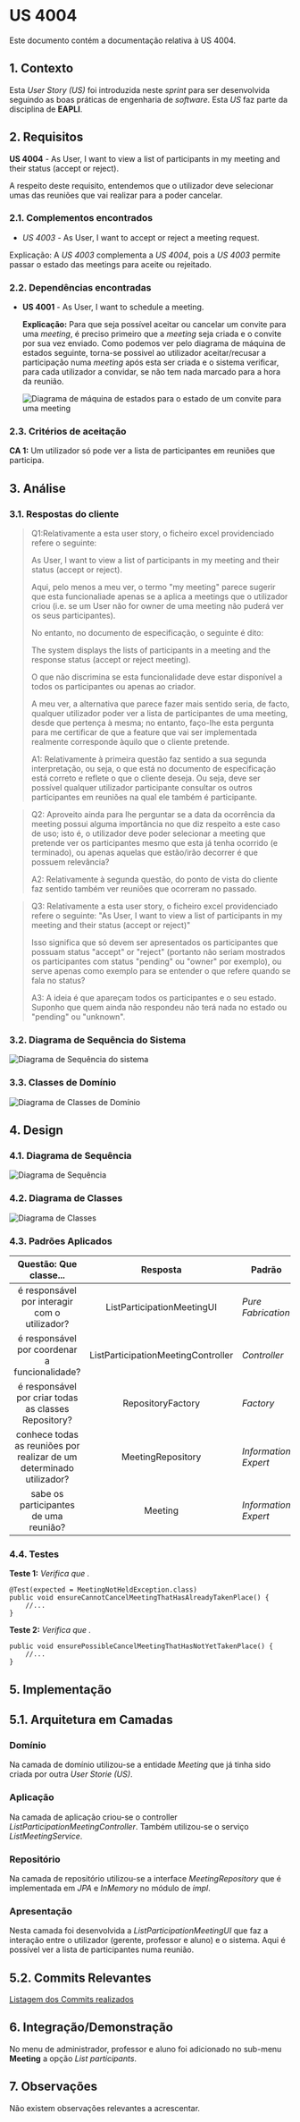 # US 4004

Este documento contém a documentação relativa à US 4004.

## 1. Contexto

Esta *User Story (US)* foi introduzida neste *sprint* para ser desenvolvida seguindo as boas práticas de engenharia de
*software*.
Esta *US* faz parte da disciplina de **EAPLI**.

## 2. Requisitos

**US 4004** - As User, I want to view a list of participants in my meeting and their status (accept or reject). 

A respeito deste requisito, entendemos que o utilizador deve selecionar umas das reuniões que vai realizar para a poder
cancelar.

### 2.1. Complementos encontrados

- *US 4003* - As User, I want to accept or reject a meeting request.

Explicação: A *US 4003* complementa a *US 4004*, pois a *US 4003* permite passar o estado das meetings para
aceite ou rejeitado.

### 2.2. Dependências encontradas

- **US 4001** - As User, I want to schedule a meeting.

  **Explicação:** Para que seja possível aceitar ou cancelar um convite para uma *meeting*, é preciso primeiro que a
  *meeting* seja criada e o convite por sua vez enviado.
  Como podemos ver pelo diagrama de máquina de estados seguinte, torna-se possivel ao utilizador aceitar/recusar a
  participação numa *meeting* após esta ser criada e o sistema verificar, para cada utilizador a convidar, se não tem
  nada marcado para a hora da reunião.


  ![Diagrama de máquina de estados para o estado de um convite para uma meeting](./SVG/participation-meeting-status.svg)

### 2.3. Critérios de aceitação

**CA 1:** Um utilizador só pode ver a lista de participantes em reuniões que participa.

## 3. Análise

### 3.1. Respostas do cliente

> Q1:Relativamente a esta user story, o ficheiro excel providenciado refere o seguinte:
>
> As User, I want to view a list of participants in my meeting and their status (accept or reject).
>
>Aqui, pelo menos a meu ver, o termo "my meeting" parece sugerir que esta funcionaliade apenas se a aplica a meetings que o utilizador criou (i.e. se um User não for owner de uma meeting não puderá ver os seus participantes).
>
>No entanto, no documento de especificação, o seguinte é dito:
>
> The system displays the lists of participants in a meeting and the response status (accept or reject meeting).
>
> O que não discrimina se esta funcionalidade deve estar disponível a todos os participantes ou apenas ao criador.
>
> A meu ver, a alternativa que parece fazer mais sentido seria, de facto, qualquer utilizador poder ver a lista de participantes de uma meeting, desde que pertença à mesma; no entanto, faço-lhe esta pergunta para me certificar de que a feature que vai ser implementada realmente corresponde àquilo que o cliente pretende.
>
> A1: Relativamente à primeira questão faz sentido a sua segunda interpretação, ou seja, o que está no documento de especificação está correto e reflete o que o cliente deseja. Ou seja, deve ser possível qualquer utilizador participante consultar os outros participantes em reuniões na qual ele também é participante.


> Q2: Aproveito ainda para lhe perguntar se a data da ocorrência da meeting possui alguma importância no que diz respeito a este caso de uso; isto é, o utilizador deve poder selecionar a meeting que pretende ver os participantes mesmo que esta já tenha ocorrido (e terminado), ou apenas aquelas que estão/irão decorrer é que possuem relevância?
> 
> A2: Relativamente à segunda questão, do ponto de vista do cliente faz sentido também ver reuniões que ocorreram no passado.

> Q3: Relativamente a esta user story, o ficheiro excel providenciado refere o seguinte:
> "As User, I want to view a list of participants in my meeting and their status (accept or reject)"
>
>Isso significa que só devem ser apresentados os participantes que possuam status "accept" or "reject" (portanto não seriam mostrados os participantes com status "pending" ou "owner" por exemplo), ou serve apenas como exemplo para se entender o que refere quando se fala no status?
>
> A3: A ideia é que apareçam todos os participantes e o seu estado. Suponho que quem ainda não respondeu não terá nada no estado ou "pending" ou "unknown".

### 3.2. Diagrama de Sequência do Sistema

![Diagrama de Sequência do sistema](SVG/system-sequence-diagram.svg)

### 3.3. Classes de Domínio

![Diagrama de Classes de Domínio](SVG/domain-classes.svg)

## 4. Design

### 4.1. Diagrama de Sequência

![Diagrama de Sequência](SVG/sequence-diagram.svg)

### 4.2. Diagrama de Classes

![Diagrama de Classes](SVG/class-diagram.svg)

### 4.3. Padrões Aplicados
|                        Questão: Que classe...                        |              Resposta              | Padrão               |                                            Justificação                                             |
|:--------------------------------------------------------------------:|:----------------------------------:|----------------------|:---------------------------------------------------------------------------------------------------:|
|            é responsável por interagir com o utilizador?             |     ListParticipationMeetingUI     | *Pure Fabrication*   |    Não há razão para atribuir esta responsabilidade a uma classe presente no Modelo de Domínio.     |
|            é responsável por coordenar a funcionalidade?             | ListParticipationMeetingController | *Controller*         |                                                                                                     |
|         é responsável por criar todas as classes Repository?         |         RepositoryFactory          | *Factory*            |           Quando uma entidade é demasiado complexa, as fábricas fornecem encapsulamento.            |
| conhece todas as reuniões por realizar de um determinado utilizador? |         MeetingRepository          | *Information Expert* | Dado que é responsável pela persistência/reconstrução do *Meeting*, conhece todos os seus detalhes. |
|                sabe os participantes de uma reunião?                 |              Meeting               | *Information Expert* |                         Sabe toda a informação dos dados que lhe pertencem.                         |

### 4.4. Testes

**Teste 1:** *Verifica que .*

```
@Test(expected = MeetingNotHeldException.class)
public void ensureCannotCancelMeetingThatHasAlreadyTakenPlace() {
	//...
}
````

**Teste 2:** *Verifica que .*

```
public void ensurePossibleCancelMeetingThatHasNotYetTakenPlace() {
	//...
}
````

## 5. Implementação

## 5.1. Arquitetura em Camadas
### Domínio

Na camada de domínio utilizou-se a entidade *Meeting* que já tinha sido criada por outra *User Storie (US)*.

### Aplicação

Na camada de aplicação criou-se o controller *ListParticipationMeetingController*. Também utilizou-se o serviço *ListMeetingService*.

### Repositório

Na camada de repositório utilizou-se a interface *MeetingRepository* que é implementada em *JPA* e *InMemory* no módulo de *impl*.

### Apresentação

Nesta camada foi desenvolvida a *ListParticipationMeetingUI* que faz a interação entre o utilizador (gerente, professor e aluno)
e o sistema. Aqui é possível ver a lista de participantes numa reunião.

## 5.2. Commits Relevantes

[Listagem dos Commits realizados](https://github.com/Departamento-de-Engenharia-Informatica/sem4pi-22-23-20/issues/51)

## 6. Integração/Demonstração

No menu de administrador, professor e aluno foi adicionado no sub-menu **Meeting** a opção *List participants*.

## 7. Observações

Não existem observações relevantes a acrescentar.